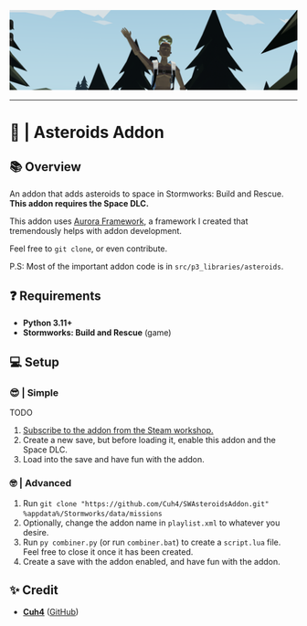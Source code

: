 ![Game Screenshot](imgs/readme_topimage.png)

---

# 🌠 | Asteroids Addon

## 📚 Overview
An addon that adds asteroids to space in Stormworks: Build and Rescue. **This addon requires the Space DLC.**

This addon uses [Aurora Framework](https://github.com/Cuh4/AuroraFramework), a framework I created that tremendously helps with addon development.

Feel free to `git clone`, or even contribute.

P.S: Most of the important addon code is in `src/p3_libraries/asteroids`.

## ❓ Requirements
- **Python 3.11+**
- **Stormworks: Build and Rescue** (game)

## 💻 Setup
### 😎 | Simple
TODO
1) [Subscribe to the addon from the Steam workshop.](https://www.add-link.com)
2) Create a new save, but before loading it, enable this addon and the Space DLC.
3) Load into the save and have fun with the addon.

### 🤓 | Advanced
1) Run `git clone "https://github.com/Cuh4/SWAsteroidsAddon.git" %appdata%/Stormworks/data/missions`
2) Optionally, change the addon name in `playlist.xml` to whatever you desire.
3) Run `py combiner.py` (or run `combiner.bat`) to create a `script.lua` file. Feel free to close it once it has been created.
4) Create a save with the addon enabled, and have fun with the addon.

## ✨ Credit
- [**Cuh4**](https://discord.com/users/1141077132915777616) ([GitHub](https://github.com/Cuh4)) 